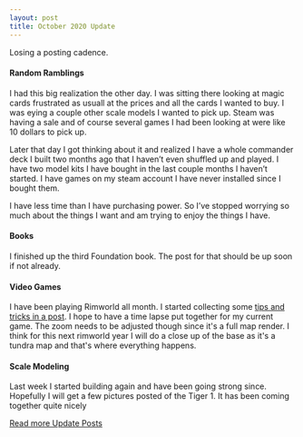 ```yaml
---
layout: post
title: October 2020 Update
---
```


Losing a posting cadence.

#### Random Ramblings
I had this big realization the other day. I was sitting there looking at magic cards frustrated as usuall at the prices and all the cards I wanted to buy. I was eying a couple other scale models I wanted to pick up. Steam was having a sale and of course several games I had been looking at were like 10 dollars to pick up.

Later that day I got thinking about it and realized I have a whole commander deck I built two months ago that I haven’t even shuffled up and played. I have two model kits I have bought in the last couple months I haven’t started. I have games on my steam account I have never installed since I bought them.

I have less time than I have purchasing power. So I’ve stopped worrying so much about the things I want and am trying to enjoy the things I have.

#### Books
I finished up the third Foundation book. The post for that should be up soon if not already.

#### Video Games
I have been playing Rimworld all month. I started collecting some [tips and tricks in a post](https://tactictalisman.github.io/2020/08/14/rimworld-tips.html). I hope to have a time lapse put together for my current game. The zoom needs to be adjusted though since it's a full map render. I think for this next rimworld year I will do a close up of the base as it's a tundra map and that's where everything happens.

#### Scale Modeling
Last week I started building again and have been going strong since. Hopefully I will get a few pictures posted of the Tiger 1. It has been coming together quite nicely

[Read more Update Posts](#)
